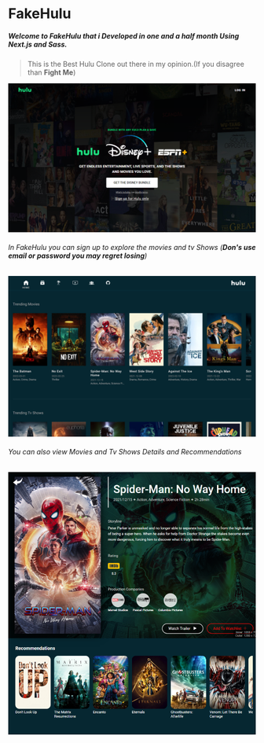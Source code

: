 # FakeHulu

##### Welcome to FakeHulu that i Developed in one and a half month Using Next.js and Sass.

> This is the Best Hulu Clone out there in my opinion.(If you disagree than __Fight Me__)
> 
![This is an image](https://github.com/SalahSajar/FakeHulu/blob/main/public/FakeHulu%20Screenshots/FakeHulu_welcome_page.png)

###### In FakeHulu you can sign up to explore the movies and tv Shows (***Don's use email or password you may regret losing***)

![This is an image](https://github.com/SalahSajar/FakeHulu/blob/main/public/FakeHulu%20Screenshots/FakeHulu_user_main_page.png)

###### You can also view Movies and Tv Shows Details and Recommendations

![This is an image](https://github.com/SalahSajar/FakeHulu/blob/main/public/FakeHulu%20Screenshots/movie_details_page.png)
